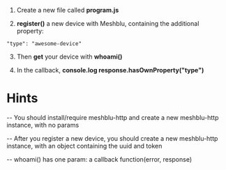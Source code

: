 1) Create a new file called **program.js**

2) **register()** a new device with Meshblu, containing the additional property:
```
"type": "awesome-device"
```

3) Then **get** your device with **whoami()**

4) In the callback, **console.log response.hasOwnProperty("type")**

# Hints
-- You should install/require meshblu-http and create a new meshblu-http instance, with no params

-- After you register a new device, you should create a new meshblu-http instance, with an object containing the uuid and token

-- whoami() has one param: a callback function(error, response)
